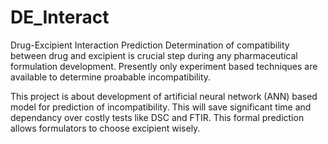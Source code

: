 # DE_Interact
Drug-Excipient Interaction Prediction
Determination of compatibility between drug and excipient is crucial step during any pharmaceutical formulation development. Presently only experiment based techniques are available to determine proabable incompatibility.

This project is about development of artificial neural network (ANN) based model for prediction of incompatibility. This will save significant time and dependancy over costly tests like DSC and FTIR. This formal prediction allows formulators to choose excipient wisely.
